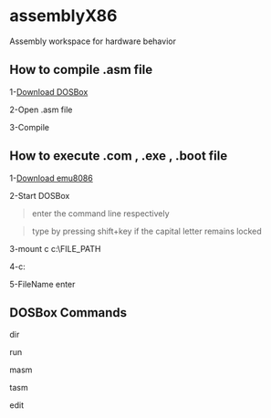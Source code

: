 # assemblyX86
Assembly workspace for hardware behavior

## How to compile .asm file

1-[Download DOSBox](https://softchamp.com/download-emu8086)

2-Open .asm file

3-Compile

## How to execute .com , .exe , .boot file

  1-[Download emu8086](https://sourceforge.net/projects/dosbox/)
  
  2-Start DOSBox
  
  >enter the command line respectively

  >type by pressing shift+key if the capital letter remains locked
  
  3-mount c c:\FILE_PATH
  
  4-c:

  5-FileName enter
  
## DOSBox Commands
dir

run

masm

tasm

edit



